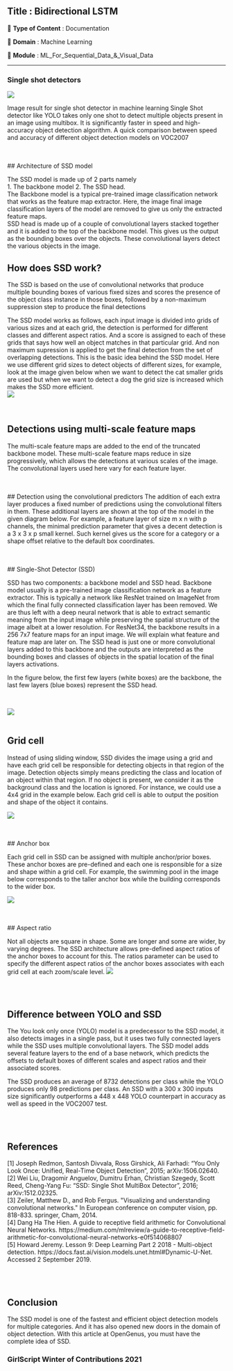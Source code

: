 ## Title : Bidirectional LSTM
🔴 **Type of Content** : Documentation

🔴 **Domain** : Machine Learning

🔴 **Module** : ML_For_Sequential_Data_&_Visual_Data

*********************************************************************
### Single shot detectors

<img align="center" src="![image](https://user-images.githubusercontent.com/70129990/141645139-063bc8a4-359f-45ce-bec9-409ae82f268a.png)">
<br>
<p> 
Image result for single shot detector in machine learning
Single Shot detector like YOLO takes only one shot to detect multiple objects present in an image using multibox. It is significantly faster in speed and high-accuracy object detection algorithm. A quick comparison between speed and accuracy of different object detection models on VOC2007</p><br><br>
## Architecture of SSD model

<p>
The SSD model is made up of 2 parts namely
<br>
1. The backbone model
2. The SSD head.
<br>
The Backbone model is a typical pre-trained image classification network that works as the feature map extractor. Here, the image final image classification layers of the model are removed to give us only the extracted feature maps.
<br>
SSD head is made up of a couple of convolutional layers stacked together and it is added to the top of the backbone model. This gives us the output as the bounding boxes over the objects. These convolutional layers detect the various objects in the image.
<br>
</p>
  
## How does SSD work?
<p>
The SSD is based on the use of convolutional networks that produce multiple bounding boxes of various fixed sizes and scores the presence of the object class instance in those boxes, followed by a non-maximum suppression step to produce the final detections
<br>

The SSD model works as follows, each input image is divided into grids of various sizes and at each grid, the detection is performed for different classes and different aspect ratios. And a score is assigned to each of these grids that says how well an object matches in that particular grid. And non maximum supression is applied to get the final detection from the set of overlapping detections. This is the basic idea behind the SSD model.
Here we use different grid sizes to detect objects of different sizes, for example, look at the image given below when we want to detect the cat smaller grids are used but when we want to detect a dog the grid size is increased which makes the SSD more efficient.
 <br>
  <img src="![image](https://user-images.githubusercontent.com/70129990/141645667-c86a9bc7-f83c-452c-8209-c7a9039f8e35.png)
">
</p>
  <br>
  
 ## Detections using multi-scale feature maps
 <p>
The multi-scale feature maps are added to the end of the truncated backbone model. These multi-scale feature maps reduce in size progressively, which allows the detections at various scales of the image. The convolutional layers used here vary for each feature layer.
</p>
<br>
<br>
## Detection using the convolutional predictors
<pr>
The addition of each extra layer produces a fixed number of predictions using the convolutional filters in them. These additional layers are shown at the top of the model in the given diagram below. For example, a feature layer of size m x n with p channels, the minimal prediction parameter that gives a decent detection is a 3 x 3 x p small kernel. Such kernel gives us the score for a category or a shape offset relative to the default box coordinates.
</p>
<br>
<br>
## Single-Shot Detector (SSD)
<p>
SSD has two components: a backbone model and SSD head. Backbone model usually is a pre-trained image classification network as a feature extractor. This is typically a network like ResNet trained on ImageNet from which the final fully connected classification layer has been removed. We are thus left with a deep neural network that is able to extract semantic meaning from the input image while preserving the spatial structure of the image albeit at a lower resolution. For ResNet34, the backbone results in a 256 7x7 feature maps for an input image. We will explain what feature and feature map are later on. The SSD head is just one or more convolutional layers added to this backbone and the outputs are interpreted as the bounding boxes and classes of objects in the spatial location of the final layers activations.

In the figure below, the first few layers (white boxes) are the backbone, the last few layers (blue boxes) represent the SSD head.
</p>
<br>

<img src="![image](https://user-images.githubusercontent.com/70129990/141645693-ff833425-83eb-495d-8467-6b226fe65191.png)
">
<br>
<br>

 ## Grid cell
 <p>
Instead of using sliding window, SSD divides the image using a grid and have each grid cell be responsible for detecting objects in that region of the image. Detection objects simply means predicting the class and location of an object within that region. If no object is present, we consider it as the background class and the location is ignored. For instance, we could use a 4x4 grid in the example below. Each grid cell is able to output the position and shape of the object it contains.

 <img src="![image](https://user-images.githubusercontent.com/70129990/141645697-82f9fd23-7184-4703-a0cf-44ac11434b74.png)
">
 </p>
 <br>
 <br>
## Anchor box
<p>
Each grid cell in SSD can be assigned with multiple anchor/prior boxes. These anchor boxes are pre-defined and each one is responsible for a size and shape within a grid cell. For example, the swimming pool in the image below corresponds to the taller anchor box while the building corresponds to the wider box.

  <img src="![image](https://user-images.githubusercontent.com/70129990/141645705-787572cc-8387-4e17-8634-5367eb32a906.png)
">
</p>
<br>
 <br>
## Aspect ratio
<p>
Not all objects are square in shape. Some are longer and some are wider, by varying degrees. The SSD architecture allows pre-defined aspect ratios of the anchor boxes to account for this. The ratios parameter can be used to specify the different aspect ratios of the anchor boxes associates with each grid cell at each zoom/scale level.
<img src="![image](https://user-images.githubusercontent.com/70129990/141645723-fd6ae2b0-b910-4a4d-886c-7f2094ce3a22.png)
">

  </p>
<br>
 <br>
  
  
## Difference between YOLO and SSD
<p>
The You look only once (YOLO) model is a predecessor to the SSD model, it also detects images in a single pass, but it uses two fully connected layers while the SSD uses multiple convolutional layers. The SSD model adds several feature layers to the end of a base network, which predicts the offsets to default boxes of different scales and aspect ratios and their associated scores.

The SSD produces an average of 8732 detections per class while the YOLO produces only 98 predictions per class. An SSD with a 300 x 300 inputs size significantly outperforms a 448 x 448 YOLO counterpart in accuracy as well as speed in the VOC2007 test.
</p>
<br>
 <br>
 
 ## References
 <pr>
[1] Joseph Redmon, Santosh Divvala, Ross Girshick, Ali Farhadi: “You Only Look Once: Unified, Real-Time Object Detection”, 2015; arXiv:1506.02640.
<br>
[2] Wei Liu, Dragomir Anguelov, Dumitru Erhan, Christian Szegedy, Scott Reed, Cheng-Yang Fu: “SSD: Single Shot MultiBox Detector”, 2016; arXiv:1512.02325.
<br>
[3] Zeiler, Matthew D., and Rob Fergus. "Visualizing and understanding convolutional networks." In European conference on computer vision, pp. 818-833. springer, Cham, 2014.
<br>
[4] Dang Ha The Hien. A guide to receptive field arithmetic for Convolutional Neural Networks. https://medium.com/mlreview/a-guide-to-receptive-field-arithmetic-for-convolutional-neural-networks-e0f514068807
<br>
[5] Howard Jeremy. Lesson 9: Deep Learning Part 2 2018 - Multi-object detection. https://docs.fast.ai/vision.models.unet.html#Dynamic-U-Net. Accessed 2 September 2019.
  <br>
  </p>
  
<br>
 <br>
  
  
  
 
 
## Conclusion
<p>
The SSD model is one of the fastest and efficient object detection models for multiple categories. And it has also opened new doors in the domain of object detection. With this article at OpenGenus, you must have the complete idea of SSD.
  
  </p>
 
  
  
  
  
  ### GirlScript Winter of Contributions 2021
  
  
  
  
  
  
  
  
  
  
  
  
  
  
  
  
  
  
  
  
  
  
  
  
